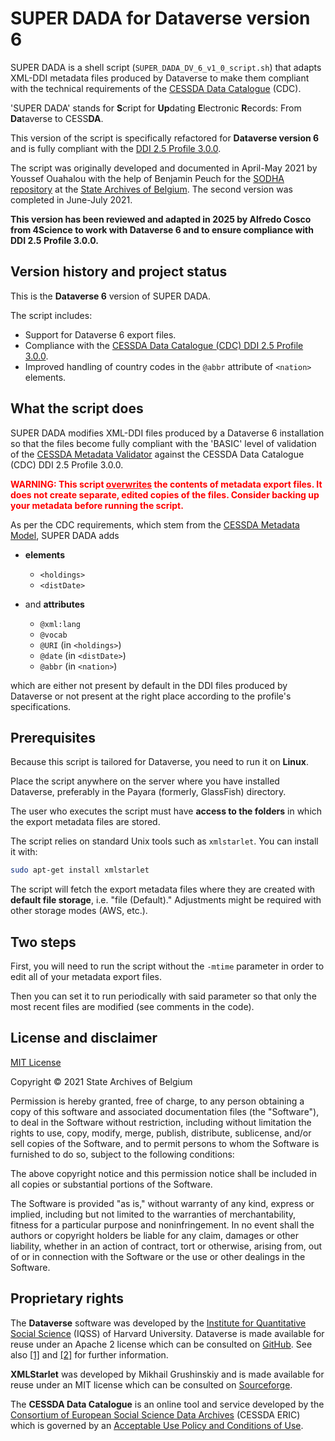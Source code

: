 # SUPER DADA for Dataverse version 6

SUPER DADA is a shell script (`SUPER_DADA_DV_6_v1_0_script.sh`) that adapts XML-DDI metadata files produced by Dataverse to make them compliant with the technical requirements of the [CESSDA Data Catalogue](https://datacatalogue.cessda.eu/) (CDC).

'SUPER DADA' stands for **S**cript for **Up**dating **E**lectronic **R**ecords: From **Da**taverse to CESS**DA**.

This version of the script is specifically refactored for **Dataverse version 6** and is fully compliant with the [DDI 2.5 Profile 3.0.0](https://zenodo.org/records/10696481).

The script was originally developed and documented in April-May 2021 by Youssef Ouahalou with the help of Benjamin Peuch for the [SODHA repository](https://www.sodha.be/) at the [State Archives of Belgium](http://www.arch.be/index.php?l=en). The second version was completed in June-July 2021.

**This version has been reviewed and adapted in 2025 by Alfredo Cosco from 4Science to work with Dataverse 6 and to ensure compliance with DDI 2.5 Profile 3.0.0.**

## Version history and project status

This is the **Dataverse 6** version of SUPER DADA.

The script includes:

- Support for Dataverse 6 export files.
- Compliance with the [CESSDA Data Catalogue (CDC) DDI 2.5 Profile 3.0.0](https://zenodo.org/records/10696481).
- Improved handling of country codes in the `@abbr` attribute of `<nation>` elements.

## What the script does

SUPER DADA modifies XML-DDI files produced by a Dataverse 6 installation so that the files become fully compliant with the 'BASIC' level of validation of the [CESSDA Metadata Validator](https://cmv.cessda.eu/#!validation) against the CESSDA Data Catalogue (CDC) DDI 2.5 Profile 3.0.0.

<span style="color:red">**WARNING: This script <u>overwrites</u> the contents of metadata export files. It does not create separate, edited copies of the files. Consider backing up your metadata before running the script.**</span>

As per the CDC requirements, which stem from the [CESSDA Metadata Model](https://zenodo.org/records/7528240), SUPER DADA adds

- **elements**
  - `<holdings>`
  - `<distDate>`

- and **attributes**
  - `@xml:lang`
  - `@vocab`
  - `@URI` (in `<holdings>`)
  - `@date` (in `<distDate>`)
  - `@abbr` (in `<nation>`)

which are either not present by default in the DDI files produced by Dataverse or not present at the right place according to the profile's specifications.

## Prerequisites

Because this script is tailored for Dataverse, you need to run it on **Linux**.

Place the script anywhere on the server where you have installed Dataverse, preferably in the Payara (formerly, GlassFish) directory.

The user who executes the script must have **access to the folders** in which the export metadata files are stored.

The script relies on standard Unix tools such as `xmlstarlet`. You can install it with:

```sh
sudo apt-get install xmlstarlet
```

The script will fetch the export metadata files where they are created with **default file storage**, i.e. "file (Default)." Adjustments might be required with other storage modes (AWS, etc.).

## Two steps

First, you will need to run the script without the `-mtime` parameter in order to edit all of your metadata export files.

Then you can set it to run periodically with said parameter so that only the most recent files are modified (see comments in the code).

## License and disclaimer

[MIT License](https://choosealicense.com/licenses/mit/)

Copyright © 2021 State Archives of Belgium

Permission is hereby granted, free of charge, to any person obtaining a copy of this software and associated documentation files (the "Software"), to deal in the Software without restriction, including without limitation the rights to use, copy, modify, merge, publish, distribute, sublicense, and/or sell copies of the Software, and to permit persons to whom the Software is furnished to do so, subject to the following conditions:

The above copyright notice and this permission notice shall be included in all copies or substantial portions of the Software.

The Software is provided "as is," without warranty of any kind, express or implied, including but not limited to the warranties of merchantability, fitness for a particular purpose and noninfringement. In no event shall the authors or copyright holders be liable for any claim, damages or other liability, whether in an action of contract, tort or otherwise, arising from, out of or in connection with the Software or the use or other dealings in the Software.

## Proprietary rights

The **Dataverse** software was developed by the [Institute for Quantitative Social Science](https://www.iq.harvard.edu/) (IQSS) of Harvard University. Dataverse is made available for reuse under an Apache 2 license which can be consulted on [GitHub](https://github.com/IQSS/dataverse/blob/master/LICENSE.md). See also [[1]](https://dataverse.org/publications/introduction-dataverse-network-infrastructure-data-sharing) and [[2]](https://dataverse.org/publications/dataverse-network-open-source-application-sharing-discovering-and) for further information.

**XMLStarlet** was developed by Mikhail Grushinskiy and is made available for reuse under an MIT license which can be consulted on [Sourceforge](http://xmlstar.sourceforge.net/license.php).

The **CESSDA Data Catalogue** is an online tool and service developed by the [Consortium of European Social Science Data Archives](https://www.cessda.eu/) (CESSDA ERIC) which is governed by an [Acceptable Use Policy and Conditions of Use](https://www.cessda.eu/Acceptable-Use-Policy).
